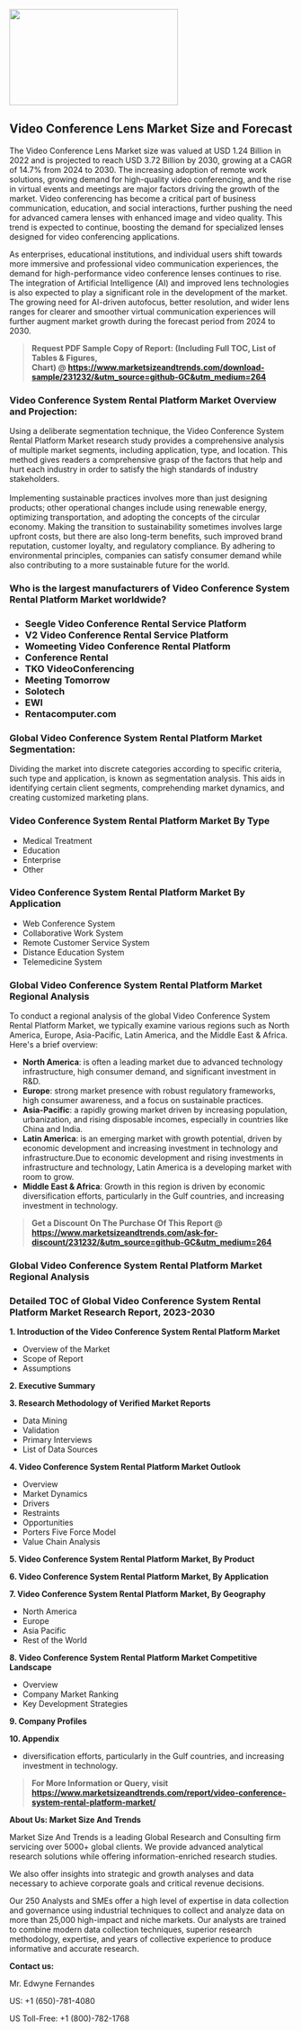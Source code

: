<p><img class="alignnone size-medium wp-image-20088" src="https://ffe5etoiles.com/wp-content/uploads/2024/12/MST1-300x171.png" alt="" width="300" height="171" /></p><h2>Video Conference Lens Market Size and Forecast</h2><p>The Video Conference Lens Market size was valued at USD 1.24 Billion in 2022 and is projected to reach USD 3.72 Billion by 2030, growing at a CAGR of 14.7% from 2024 to 2030. The increasing adoption of remote work solutions, growing demand for high-quality video conferencing, and the rise in virtual events and meetings are major factors driving the growth of the market. Video conferencing has become a critical part of business communication, education, and social interactions, further pushing the need for advanced camera lenses with enhanced image and video quality. This trend is expected to continue, boosting the demand for specialized lenses designed for video conferencing applications.</p><p>As enterprises, educational institutions, and individual users shift towards more immersive and professional video communication experiences, the demand for high-performance video conference lenses continues to rise. The integration of Artificial Intelligence (AI) and improved lens technologies is also expected to play a significant role in the development of the market. The growing need for AI-driven autofocus, better resolution, and wider lens ranges for clearer and smoother virtual communication experiences will further augment market growth during the forecast period from 2024 to 2030.</p></p><blockquote id="" class=""><strong>Request PDF Sample Copy of Report: (Including Full TOC, List of Tables &amp; Figures, Chart)&nbsp;@&nbsp;<strong><a href="https://www.marketsizeandtrends.com/download-sample/231232/&utm_source=github-GC&utm_medium=264" target="_blank">https://www.marketsizeandtrends.com/download-sample/231232/&utm_source=github-GC&utm_medium=264</a></strong></strong></blockquote><h3 id="" class="">Video Conference System Rental Platform Market&nbsp;Overview and Projection:</h3><p id="" class="">Using a deliberate segmentation technique, the Video Conference System Rental Platform Market research study provides a comprehensive analysis of multiple market segments, including application, type, and location. This method gives readers a comprehensive grasp of the factors that help and hurt each industry in order to satisfy the high standards of industry stakeholders. <br /> <br />Implementing sustainable practices involves more than just designing products; other operational changes include using renewable energy, optimizing transportation, and adopting the concepts of the circular economy. Making the transition to sustainability sometimes involves large upfront costs, but there are also long-term benefits, such improved brand reputation, customer loyalty, and regulatory compliance. By adhering to environmental principles, companies can satisfy consumer demand while also contributing to a more sustainable future for the world.</p><h3 id="" class="">Who is the largest manufacturers of&nbsp;Video Conference System Rental Platform Market worldwide?</h3><h3 class=""><p><ul><li>Seegle Video Conference Rental Service Platform </li><li> V2 Video Conference Rental Service Platform </li><li> Womeeting Video Conference Rental Platform </li><li> Conference Rental </li><li> TKO VideoConferencing </li><li> Meeting Tomorrow </li><li> Solotech </li><li> EWI </li><li> Rentacomputer.com</li></ul></p></h3><h3 id="" class="">Global&nbsp;Video Conference System Rental Platform Market Segmentation:</h3><p id="" class="">Dividing the market into discrete categories according to specific criteria, such type and application, is known as segmentation analysis. This aids in identifying certain client segments, comprehending market dynamics, and creating customized marketing plans.</p><h3 id="" class="">Video Conference System Rental Platform Market&nbsp;By Type</h3><p><p><ul><li>Medical Treatment</li><li> Education</li><li> Enterprise</li><li> Other</p></li></ul></p></p><h3 id="" class="">Video Conference System Rental Platform Market&nbsp;By Application</h3><p class=""><p><ul><li>Web Conference System</li><li> Collaborative Work System</li><li> Remote Customer Service System</li><li> Distance Education System</li><li> Telemedicine System</li></ul></p></p><h3 id="" class="">Global Video Conference System Rental Platform Market Regional Analysis</h3><p id="" class="">To conduct a regional analysis of the global Video Conference System Rental Platform Market, we typically examine various regions such as North America, Europe, Asia-Pacific, Latin America, and the Middle East &amp; Africa. Here's a brief overview:</p><ul><li><strong>North America</strong>: is often a leading market due to advanced technology infrastructure, high consumer demand, and significant investment in R&amp;D.</li><li><strong>Europe</strong>: strong market presence with robust regulatory frameworks, high consumer awareness, and a focus on sustainable practices.</li><li><strong>Asia-Pacific</strong>: a rapidly growing market driven by increasing population, urbanization, and rising disposable incomes, especially in countries like China and India.</li><li><strong>Latin America</strong>: is an emerging market with growth potential, driven by economic development and increasing investment in technology and infrastructure.Due to economic development and rising investments in infrastructure and technology, Latin America is a developing market with room to grow.</li><li><strong>Middle East &amp; Africa</strong>: Growth in this region is driven by economic diversification efforts, particularly in the Gulf countries, and increasing investment in technology.</li></ul><blockquote id="" class=""><strong>Get a Discount On The Purchase Of This Report @ <strong><a href="https://www.marketsizeandtrends.com/ask-for-discount/231232/&utm_source=github-GC&utm_medium=264" target="_blank">https://www.marketsizeandtrends.com/ask-for-discount/231232/&utm_source=github-GC&utm_medium=264</a></strong></strong></blockquote><h3 id="" class="">Global Video Conference System Rental Platform Market Regional Analysis</h3><h3 id="" class="">Detailed TOC of Global Video Conference System Rental Platform Market Research Report, 2023-2030</h3><p id="" class=""><strong>1. Introduction of the Video Conference System Rental Platform Market</strong></p><ul><li>Overview of the Market</li><li>Scope of Report</li><li>Assumptions</li></ul><p id="" class=""><strong>2. Executive Summary</strong></p><p id="" class=""><strong>3. Research Methodology of Verified Market Reports</strong></p><ul><li>Data Mining</li><li>Validation</li><li>Primary Interviews</li><li>List of Data Sources</li></ul><p id="" class=""><strong>4. Video Conference System Rental Platform Market Outlook</strong></p><ul><li>Overview</li><li>Market Dynamics</li><li>Drivers</li><li>Restraints</li><li>Opportunities</li><li>Porters Five Force Model</li><li>Value Chain Analysis</li></ul><p id="" class=""><strong>5. Video Conference System Rental Platform Market, By Product</strong></p><p id="" class=""><strong>6. Video Conference System Rental Platform Market, By Application</strong></p><p id="" class=""><strong>7. Video Conference System Rental Platform Market, By Geography</strong></p><ul><li>North America</li><li>Europe</li><li>Asia Pacific</li><li>Rest of the World</li></ul><p id="" class=""><strong>8. Video Conference System Rental Platform Market Competitive Landscape</strong></p><ul><li>Overview</li><li>Company Market Ranking</li><li>Key Development Strategies</li></ul><p id="" class=""><strong>9. Company Profiles</strong></p><p id="" class=""><strong>10. Appendix</strong></p><ul><li>diversification efforts, particularly in the Gulf countries, and increasing investment in technology.</li></ul><blockquote id="" class=""><strong>For More Information or Query, visit <strong><strong><a href="https://www.marketsizeandtrends.com/report/video-conference-system-rental-platform-market/" target="_blank">https://www.marketsizeandtrends.com/report/video-conference-system-rental-platform-market/</a></strong></strong></strong></blockquote><p id="" class=""><strong>About Us: Market Size And Trends</strong></p><p id="" class="">Market Size And Trends is a leading Global Research and Consulting firm servicing over 5000+ global clients. We provide advanced analytical research solutions while offering information-enriched research studies.</p><p id="" class="">We also offer insights into strategic and growth analyses and data necessary to achieve corporate goals and critical revenue decisions.</p><p id="" class="">Our 250 Analysts and SMEs offer a high level of expertise in data collection and governance using industrial techniques to collect and analyze data on more than 25,000 high-impact and niche markets. Our analysts are trained to combine modern data collection techniques, superior research methodology, expertise, and years of collective experience to produce informative and accurate research.</p><p id="" class=""><strong>Contact us:</strong></p><p id="" class="">Mr. Edwyne Fernandes</p><p id="" class="">US: +1 (650)-781-4080</p><p id="" class="">US Toll-Free: +1 (800)-782-1768</p>
